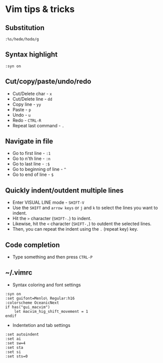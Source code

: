 # Vim tips & tricks
## Substitution 
```
:%s/hede/hodo/g
```
#####

## Syntax highlight
```
:syn on
```
#####

## Cut/copy/paste/undo/redo
* Cut/Delete char - `x`
* Cut/Delete line - `dd`
* Copy line - `yy`
* Paste - `p`
* Undo - `u`
* Redo - `CTRL-R`
* Repeat last command - `.`
#####

## Navigate in file
* Go to first line - `:1`
* Go to n'th line - `:n`
* Go to last line - `:$`
* Go to beginning of line  - `^`
* Go to end of line  - `$`
#####

## Quickly indent/outdent multiple lines
* Enter VISUAL LINE mode - `SHIFT-V`
* Use the `SHIFT` and `arrow keys` or `j` and `k` to select the lines you want to indent.
* Hit the `>` character (`SHIFT-.`) to indent.
* Likewise, hit the `<` character (`SHIFT-,`) to outdent the selected lines.
* Then, you can repeat the indent using the `.` (repeat key) key. 
#####

## Code completion
* Type something and then press `CTRL-P`
#####

## ~/.vimrc
* Syntax coloring and font settings
```
:syn on
:set guifont=Menlo\ Regular:h16
:colorscheme OceanicNext
if has("gui_macvim")
    let macvim_hig_shift_movement = 1
endif
```

* Indentetion and tab settings
```
:set autoindent
:set ai
:set sw=4
:set sta
:set si
:set sts=0
```
#####
